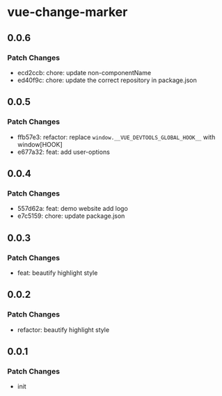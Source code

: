 # vue-change-marker

## 0.0.6

### Patch Changes

- ecd2ccb: chore: update non-componentName
- ed40f9c: chore: update the correct repository in package.json

## 0.0.5

### Patch Changes

- ffb57e3: refactor: replace `window.__VUE_DEVTOOLS_GLOBAL_HOOK__` with window[HOOK]
- e677a32: feat: add user-options

## 0.0.4

### Patch Changes

- 557d62a: feat: demo website add logo
- e7c5159: chore: update package.json

## 0.0.3

### Patch Changes

- feat: beautify highlight style

## 0.0.2

### Patch Changes

- refactor: beautify highlight style

## 0.0.1

### Patch Changes

- init
